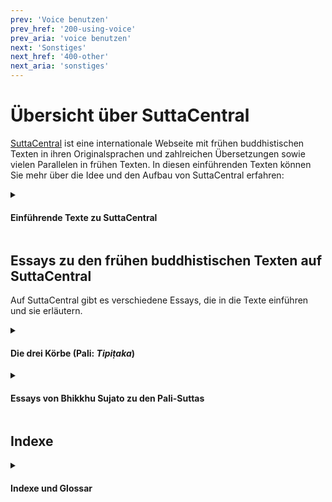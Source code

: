 ```yaml
---
prev: 'Voice benutzen'
prev_href: '200-using-voice'
prev_aria: 'voice benutzen'
next: 'Sonstiges'
next_href: '400-other'
next_aria: 'sonstiges'
---
```

# Übersicht über SuttaCentral
<a href="https://suttacentral.net" target="_blank">SuttaCentral</a> ist eine internationale Webseite mit frühen buddhistischen Texten in ihren Originalsprachen und zahlreichen Übersetzungen sowie vielen Parallelen in frühen Texten. In diesen einführenden Texten können Sie mehr über die Idee und den Aufbau von SuttaCentral erfahren:

<details>
<summary><h4>Einführende Texte zu SuttaCentral</h4></summary>

* <a href="/dhammaregen/de/301-uber-sc" target="_blank">Über SuttaCentral</a>: Idee und Entstehung der Webseite SuttaCentral.
* <a href="/dhammaregen/de/301-einfuhrung" target="_blank">Einführung zu SuttaCentral</a>: Über die Inhalte von SuttaCentral.
* <a href="/dhammaregen/de/301-methodik" target="_blank">Methodik und Quellen</a>: Die Entdeckung von Parallelen zwischen frühen buddhistischen Texten aus verschiedenen Überlieferungen als Keim, aus dem SuttaCentral sich entwickelt hat; Textquellen und Bibliografie.
* <a href="/dhammaregen/de/301-nummerierung" target="_blank">Nummerierung der Suttas</a>: Richtlinien für die Kennziffern früher buddhistischer Texte.
* <a href="/dhammaregen/de/301-abkurzungen" target="_blank">Abkürzungen</a>: Unverwechselbare Kürzel für alle Texteinheiten.
* <a href="/dhammaregen/de/301-sprachen" target="_blank">Sprachen auf SuttaCentral</a>: Alte Sprachen (Quellsprachen) und Sprachen, in die übersetzt wurde.
* <a href="/dhammaregen/de/301-lizenzen" target="_blank">Lizenzen</a>: Urheberrecht auf SuttaCentral.
* <a href="/dhammaregen/de/301-herunterladen" target="_blank">Zum Herunterladen</a>: EPUBs, PDFs und mehr.
* <a href="/dhammaregen/de/301-wurdigung" target="_blank">Würdigung</a>: Menschen und Organisationen, die SuttaCentral möglich gemacht haben.
* <a href="/dhammaregen/de/301-spenden" target="_blank">Spenden an SuttaCentral</a>: Wie Sie SuttaCentral unterstützen können.
</details>

## Essays zu den frühen buddhistischen Texten auf SuttaCentral
Auf SuttaCentral gibt es verschiedene Essays, die in die Texte einführen und sie erläutern.

<details>
<summary><h4>Die drei Körbe (Pali: <em>Tipiṭaka</em>)</h4></summary>
Sie finden auf SuttaCentral allgemeine Einführungen zu den drei Abschnitten oder „Körben“ des Palikanon, in denen die Texte überliefert sind: 

* <a href="https://suttacentral.net/discourses" target="_blank">
    Discourses</a> von Bhikkhu Sujato (Englisch)
* <a href="https://suttacentral.net/vinaya" target="_blank">
    The Monastic Law</a> von Bhikkhu Brahmali (Englisch)
* <a href="https://suttacentral.net/abhidhamma" target="_blank">
    Abhidhamma</a> von Bhikkhu Sujato (Englisch)
</details>

<details>
<summary><h4>Essays von Bhikkhu Sujato zu den Pali-Suttas</h4></summary>
Bhante Sujato hat für SuttaCentral umfangreiche Leitfäden zu den Palisuttas verfasst, die zahlreiche Einzelheiten und Feinheiten ausführlich behandeln:

* [Ein Leitfaden zu den Pali‐Suttas](/dhammaregen/de/321-leitfaden-palisuttas)
* <a href="https://suttacentral.net/dn-guide-sujato" target="_blank">The Long Discourses: Dhamma as literature and compilation</a> (Englisch)
* <a href="https://suttacentral.net/mn-guide-sujato" target="_blank">The Middle Discourses: conversations on matters of deep truth</a> (Englisch)
* <a href="https://suttacentral.net/sn-guide-sujato" target="_blank">The Linked Discourses: the blueprint for Buddhist philosophy</a> (Englisch)
* <a href="https://suttacentral.net/an-guide-sujato" target="_blank">The Numbered Discourses: things that are useful every day</a> (Englisch)
</details>

## Indexe
<details>
<summary><h4>Indexe und Glossar</h4></summary>
SuttaCentral hat verschiedene Indexe und ein Verzeichnis der wichtigsten Palitermini, die ebenfalls helfen können, zu finden, was man sucht:

* <a href="https://suttacentral.net/subjects" target="_blank">Index of Subjects</a> (Englisch)
* <a href="https://suttacentral.net/similes" target="_blank">Index of Similes</a> (Englisch)
* <a href="https://suttacentral.net/names" target="_blank">Index of Names</a> (Englisch)
* <a href="https://suttacentral.net/terminology" target="_blank">Basic Pali Terminology</a> (Englisch)
</details>
